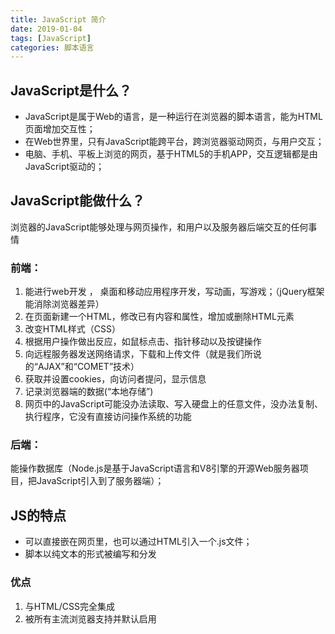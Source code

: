 ```yaml
---
title: JavaScript 简介
date: 2019-01-04
tags: [JavaScript]
categories: 脚本语言
---
```



## JavaScript是什么？
- JavaScript是属于Web的语言，是一种运行在浏览器的脚本语言，能为HTML 页面增加交互性；
- 在Web世界里，只有JavaScript能跨平台，跨浏览器驱动网页，与用户交互；
- 电脑、手机、平板上浏览的网页，基于HTML5的手机APP，交互逻辑都是由JavaScript驱动的；

## JavaScript能做什么？
浏览器的JavaScript能够处理与网页操作，和用户以及服务器后端交互的任何事情

### 前端：
1. 能进行web开发 ， 桌面和移动应用程序开发，写动画，写游戏；（jQuery框架能消除浏览器差异）
2. 在页面新建一个HTML，修改已有内容和属性，增加或删除HTML元素
3. 改变HTML样式（CSS）
4. 根据用户操作做出反应，如鼠标点击、指针移动以及按键操作
5. 向远程服务器发送网络请求，下载和上传文件（就是我们所说的“AJAX”和“COMET”技术）
6. 获取并设置cookies，向访问者提问，显示信息
7. 记录浏览器端的数据(“本地存储”)
8. 网页中的JavaScript可能没办法读取、写入硬盘上的任意文件，没办法复制、执行程序，它没有直接访问操作系统的功能

### 后端：
能操作数据库（Node.js是基于JavaScript语言和V8引擎的开源Web服务器项目，把JavaScript引入到了服务器端）；


## JS的特点
- 可以直接嵌在网页里，也可以通过HTML引入一个.js文件；
- 脚本以纯文本的形式被编写和分发

### 优点 
1. 与HTML/CSS完全集成 
2. 被所有主流浏览器支持并默认启用

